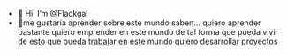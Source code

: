 - 👋 Hi, I’m @Flackgal
- 👀me gustaria aprender sobre este mundo 
saben... quiero aprender
bastante
quiero emprender en este mundo de tal forma que pueda vivir de esto
que pueda trabajar en este mundo
quiero desarrollar proyectos 
